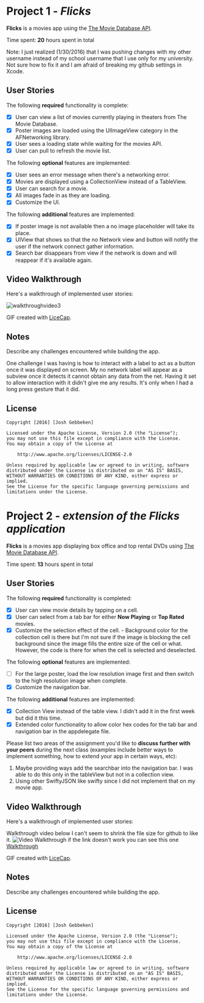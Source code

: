 # Project 1 - *Flicks*

**Flicks** is a movies app using the [The Movie Database API](http://docs.themoviedb.apiary.io/#).

Time spent: **20** hours spent in total

Note: I just realized (1/30/2016) that I was pushing changes with my other username instead of my school username that I use only for my university. Not sure how to fix it and I am afraid of breaking my github settings in Xcode.

## User Stories

The following **required** functionality is complete:

- [x] User can view a list of movies currently playing in theaters from The Movie Database.
- [x] Poster images are loaded using the UIImageView category in the AFNetworking library.
- [x] User sees a loading state while waiting for the movies API.
- [x] User can pull to refresh the movie list.

The following **optional** features are implemented:

- [x] User sees an error message when there's a networking error.
- [x] Movies are displayed using a CollectionView instead of a TableView.
- [x] User can search for a movie.
- [x] All images fade in as they are loading.
- [x] Customize the UI.

The following **additional** features are implemented:

- [x] If poster image is not available then a no image placeholder will take its place.
- [x] UIView that shows so that the no Network view and button will notify the user if the network connect gather information. 
- [x] Search bar disappears from view if the network is down and will reappear if it's available again.

## Video Walkthrough 

Here's a walkthrough of implemented user stories:



![walkthroughvideo3](https://cloud.githubusercontent.com/assets/14221032/12700412/cc36c2ba-c79e-11e5-8d16-91c741819dad.gif)

GIF created with [LiceCap](http://www.cockos.com/licecap/).

## Notes

Describe any challenges encountered while building the app.

One challenge I was having is how to interact with a label to act as a button once it was displayed on screen. My no network label will appear as a subview once it detects it cannot obtain any data from the net. Having it set to allow interaction with it didn't give me any results. It's only when I had a long press gesture that it did.

## License

    Copyright [2016] [Josh Gebbeken]

    Licensed under the Apache License, Version 2.0 (the "License");
    you may not use this file except in compliance with the License.
    You may obtain a copy of the License at

        http://www.apache.org/licenses/LICENSE-2.0

    Unless required by applicable law or agreed to in writing, software
    distributed under the License is distributed on an "AS IS" BASIS,
    WITHOUT WARRANTIES OR CONDITIONS OF ANY KIND, either express or implied.
    See the License for the specific language governing permissions and
    limitations under the License.
    
##    
    
    
# Project 2 - *extension of the Flicks application*

**Flicks** is a movies app displaying box office and top rental DVDs using [The Movie Database API](http://docs.themoviedb.apiary.io/#).

Time spent: **13** hours spent in total

## User Stories

The following **required** functionality is completed:

- [x] User can view movie details by tapping on a cell.
- [x] User can select from a tab bar for either **Now Playing** or **Top Rated** movies.
- [x] Customize the selection effect of the cell. - Background color for the collection cell is there but I'm not sure if the image is blocking the cell background since the image fills the entire size of the cell or what. However, the code is there for when the cell is selected and deselected.

The following **optional** features are implemented:

- [ ] For the large poster, load the low resolution image first and then switch to the high resolution image when complete.
- [x] Customize the navigation bar.

The following **additional** features are implemented:

- [x] Collection View instead of the table view. I didn't add it in the first week but did it this time.
- [x] Extended color functionality to allow color hex codes for the tab bar and navigation bar in the appdelegate file.

Please list two areas of the assignment you'd like to **discuss further with your peers** during the next class (examples include better ways to implement something, how to extend your app in certain ways, etc):

1. Maybe providing ways add the searchbar into the navigation bar. I was able to do this only in the tableView but not in a collection view.
2. Using other SwiftyJSON like swifty since I did not implement that on my movie app.

## Video Walkthrough 

Here's a walkthrough of implemented user stories:

Walkthrough video below I can't seem to shrink the file size for github to like it.
<img src='http://i.imgur.com/mRXUg8m.gif' title='Video Walkthrough' width='' alt='Video Walkthrough' />
if the link doesn't work you can see this one [Walkthrough](http://i.imgur.com/mRXUg8m.gif)



GIF created with [LiceCap](http://www.cockos.com/licecap/).

## Notes

Describe any challenges encountered while building the app.

## License

    Copyright [2016] [Josh Gebbeken]

    Licensed under the Apache License, Version 2.0 (the "License");
    you may not use this file except in compliance with the License.
    You may obtain a copy of the License at

        http://www.apache.org/licenses/LICENSE-2.0

    Unless required by applicable law or agreed to in writing, software
    distributed under the License is distributed on an "AS IS" BASIS,
    WITHOUT WARRANTIES OR CONDITIONS OF ANY KIND, either express or implied.
    See the License for the specific language governing permissions and
    limitations under the License.

